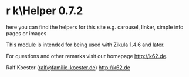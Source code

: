# r k\Helper 0.7.2

here you can find the helpers for this site e.g. carousel, linker, simple info pages or images

This module is intended for being used with Zikula 1.4.6 and later.

For questions and other remarks visit our homepage http://k62.de.

Ralf Koester (ralf@familie-koester.de)
http://k62.de
